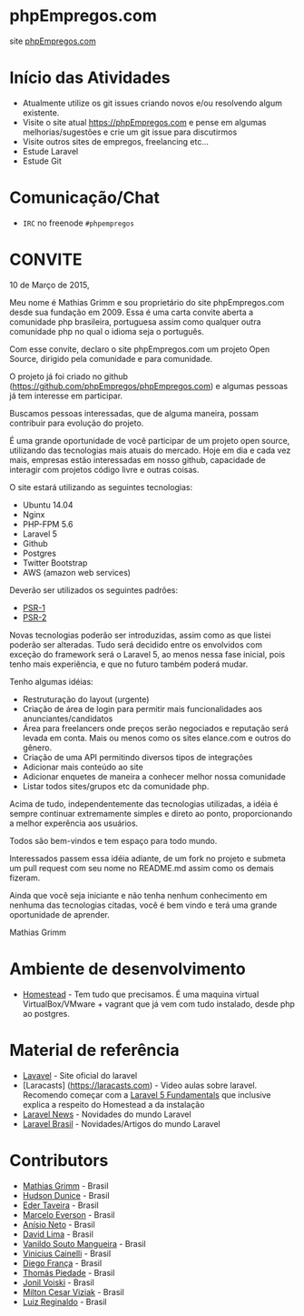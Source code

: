 # phpEmpregos.com
site [phpEmpregos.com](https://phpEmpregos.com)

# Início das Atividades
- Atualmente utilize os git issues criando novos e/ou resolvendo algum existente. 
- Visite o site atual https://phpEmpregos.com e pense em algumas melhorias/sugestões e crie um git issue para discutirmos
- Visite outros sites de empregos, freelancing etc...
- Estude Laravel
- Estude Git

# Comunicação/Chat
- `IRC` no freenode `#phpempregos`

# CONVITE
10 de Março de 2015,

Meu nome é Mathias Grimm e sou proprietário do site phpEmpregos.com desde sua fundação em 2009.
Essa é uma carta convite aberta a comunidade php brasileira, portuguesa assim como qualquer outra comunidade php
no qual o idioma seja o português.

Com esse convite, declaro o site phpEmpregos.com um projeto Open Source, dirigido pela comunidade e para comunidade.

O projeto já foi criado no github (https://github.com/phpEmpregos/phpEmpregos.com) e algumas pessoas já tem interesse em participar.

Buscamos pessoas interessadas, que de alguma maneira, possam contribuir para evolução do projeto.

É uma grande oportunidade de você participar de um projeto open source, utilizando das tecnologias mais atuais do mercado.
Hoje em dia e cada vez mais, empresas estão interessadas em nosso github, capacidade de interagir com projetos código livre e outras coisas.

O site estará utilizando as seguintes tecnologias:

- Ubuntu 14.04
- Nginx
- PHP-FPM 5.6
- Laravel 5
- Github
- Postgres
- Twitter Bootstrap
- AWS (amazon web services)

Deverão ser utilizados os seguintes padrões:
- [PSR-1](http://www.php-fig.org/psr/psr-1/)
- [PSR-2](http://www.php-fig.org/psr/psr-2/)

Novas tecnologias poderão ser introduzidas, assim como as que listei poderão ser alteradas. 
Tudo será decidido entre os envolvidos com exceção do framework será o Laravel 5, ao menos nessa fase inicial, pois tenho mais experiência, e que no futuro também poderá mudar.

Tenho algumas idéias:
- Restruturação do layout (urgente)
- Criação de área de login para permitir mais funcionalidades aos anunciantes/candidatos
- Área para freelancers onde preços serão negociados e reputação será levada em conta. Mais ou menos como os sites elance.com e outros do gênero.
- Criação de uma API permitindo diversos tipos de integrações
- Adicionar mais conteúdo ao site
- Adicionar enquetes de maneira a conhecer melhor nossa comunidade
- Listar todos sites/grupos etc da comunidade php.

Acima de tudo, independentemente das tecnologias utilizadas, a idéia é sempre continuar extremamente simples e direto ao ponto, proporcionando a melhor experência aos usuários.

Todos são bem-vindos e tem espaço para todo mundo.

Interessados passem essa idéia adiante, de um fork no projeto e submeta um pull request com seu nome no README.md assim como os demais fizeram.

Ainda que você seja iniciante e não tenha nenhum conhecimento em nenhuma das tecnologias citadas, você é bem vindo e terá uma grande oportunidade de aprender.

Mathias Grimm


# Ambiente de desenvolvimento
- [Homestead](http://laravel.com/docs/5.0/homestead) - Tem tudo que precisamos. É uma maquina virtual VirtualBox/VMware + vagrant que já vem com tudo instalado, desde php ao postgres.

# Material de referência
- [Lavavel](http://laravel.com) - Site oficial do laravel
- [Laracasts] (https://laracasts.com) - Video aulas sobre laravel. Recomendo começar com a [Laravel 5 Fundamentals](https://laracasts.com/series/laravel-5-fundamentals) que inclusive explica a respeito do Homestead a da instalação
- [Laravel News](https://laravel-news.com) - Novidades do mundo Laravel
- [Laravel Brasil](http://www.laravel.com.br/) - Novidades/Artigos do mundo Laravel


# Contributors
* [Mathias Grimm](https://github.com/mathiasgrimm) - Brasil
* [Hudson Dunice](http://github.com/dunice) - Brasil
* [Eder Taveira](http://github.com/edertaveira) - Brasil
* [Marcelo Everson](http://github.com/marceloeverson) - Brasil
* [Anísio Neto](http://github.com/netohunter) - Brasil
* [David Lima](http://github.com/davelima) - Brasil
* [Vanildo Souto Mangueira](http://github.com/vanildosouto) - Brasil
* [Vinicius Cainelli](http://github.com/vicainelli) - Brasil
* [Diego França](https://github.com/dtgfranca) - Brasil
* [Thomás Piedade](https://github.com/thomaspiedade) - Brasil
* [Jonil Voiski](https://github.com/voiskibrasil) - Brasil
* [Milton Cesar Viziak](https://github.com/miltonviziak) - Brasil
* [Luiz Reginaldo](https://github.com/luizreginaldo) - Brasil
